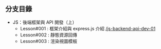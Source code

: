 ## 分支目錄
- JS：後端框架與 API 開發（上）
    - Lesson#001 : 框架介紹與 express.js 介紹 [/js-backend-api-dev-01](https://github.com/lvnko/express-app/tree/js-backend-api-dev-01)
    - Lesson#002 : 靜態資源回傳
    - Lesson#003 : 渲染視圖模板